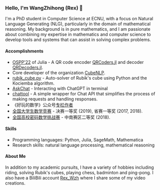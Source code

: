 ### Hello, I'm WangZhihong (Rex) 👋

I'm a PhD student in Computer Science at ECNU, with a focus on Natural Language Generating (NLG), particularly in the domain of mathematical reasoning. My background is in pure mathematics, and I am passionate about combining my expertise in mathematics and computer science to develop tools and systems that can assist in solving complex problems.

#### Accomplishments
- [OSPP'22](https://summer-ospp.ac.cn/) of Julia - A QR code encoder [QRCoders.jl](https://github.com/JuliaImages/QRCoders.jl) and decoder [QRDecoders.jl](https://github.com/JuliaImages/QRDecoders.jl).
- Core developer of the organization [CubeNLP](https://github.com/cubenlp).
- [rubik_cube.py](https://github.com/RexWzh/rubik_cube.py) - Auto-solver of Rubik's cube using Python and the Kociemba algorithm.
- [AskChat](https://github.com/cubenlp/askchat) - Interacting with ChatGPT in terminal
- [chattool](https://github.com/cubenlp/ChatTool) - A simple wrapper for Chat API that simplifies the process of making requests and handling responses.
- 《好玩的数学》公众号[专栏作者](https://mp.weixin.qq.com/mp/homepage?__biz=MzIyNzUxMjE1Mw==&hid=6)
- [全国大学生数学竞赛](https://mp.weixin.qq.com/s?__biz=MzI2OTE2NzczNQ==&mid=2649989991&idx=2&sn=87a9d1a2f1bfb85408732de6b9a912ba) - 决赛一等奖 (2019), 省赛一等奖 (2017, 2018).
- [全国高校密码数学挑战赛](http://www.cmsecc.com/d/file/xuanchuan/2018-08-17/2018zhongnan.pdf) - 中南赛区二等奖 (2018).


#### Skills
- Programming languages: Python, Julia, SageMath, Mathematica
- Research skills: natural language processing, mathematical reasoning

#### About Me

In addition to my academic pursuits, I have a variety of hobbies including riding, solving Rubik's cubes, playing chess, badminton and ping-pong. I also have a BiliBili account [Rex_Wzh](https://space.bilibili.com/518870168) where I share some of my video creations.

<!--
**RexWzh/RexWzh** is a ✨ _special_ ✨ repository because its `README.md` (this file) appears on your GitHub profile.

Here are some ideas to get you started:

- 🔭 I’m currently working on ...
- 🌱 I’m currently learning ...
- 👯 I’m looking to collaborate on ...
- 🤔 I’m looking for help with ...
- 💬 Ask me about ...
- 📫 How to reach me: ...
- 😄 Pronouns: ...
- ⚡ Fun fact: ...
-->

